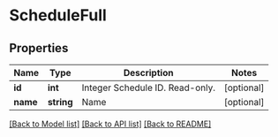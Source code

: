 # ScheduleFull

## Properties
Name | Type | Description | Notes
------------ | ------------- | ------------- | -------------
**id** | **int** | Integer Schedule ID. Read-only. | [optional] 
**name** | **string** | Name | [optional] 

[[Back to Model list]](../README.md#documentation-for-models) [[Back to API list]](../README.md#documentation-for-api-endpoints) [[Back to README]](../README.md)


